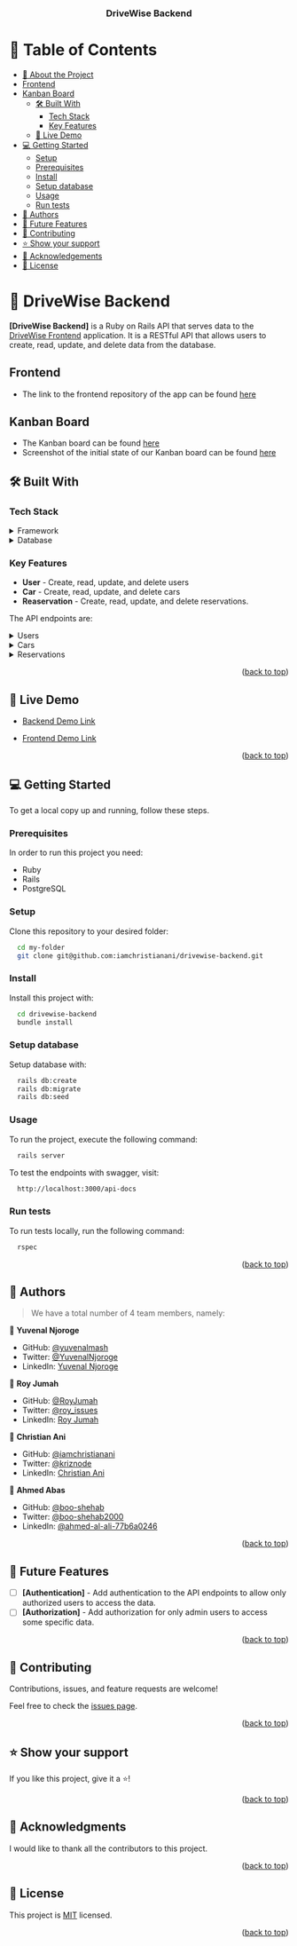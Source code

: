 <a name="readme-top"></a>

<div align="center">

  <h3><b>DriveWise Backend</b></h3>

</div>

<!-- TABLE OF CONTENTS -->

# 📗 Table of Contents

- [📖 About the Project](#about-project)
- [Frontend](#frontend)
- [Kanban Board](#kanban-board)
  - [🛠 Built With](#built-with)
    - [Tech Stack](#tech-stack)
    - [Key Features](#key-features)
  - [🚀 Live Demo](#live-demo)
- [💻 Getting Started](#getting-started)
  - [Setup](#setup)
  - [Prerequisites](#prerequisites)
  - [Install](#install)
  - [Setup database](#setup-database)
  - [Usage](#usage)
  - [Run tests](#run-tests)
- [👥 Authors](#authors)
- [🔭 Future Features](#future-features)
- [🤝 Contributing](#contributing)
- [⭐️ Show your support](#support)
- [🙏 Acknowledgements](#acknowledgements)
- [📝 License](#license)

<!-- PROJECT DESCRIPTION -->

# 📖 DriveWise Backend <a name="about-project"></a>

**[DriveWise Backend]** is a Ruby on Rails API that serves data to the [DriveWise Frontend](https://github.com/iamchristianani/drivewise-frontend) application. It is a RESTful API that allows users to create, read, update, and delete data from the database.

## Frontend <a name ='frontend'></a>
- The link to the frontend repository of the app can be found [here](https://github.com/iamchristianani/drivewise-frontend)

## Kanban Board <a name ="kanban-board"></a>
- The Kanban board can be found [here](https://github.com/users/iamchristianani/projects/6)
- Screenshot of the initial state of our Kanban board can be found [here](https://user-images.githubusercontent.com/116313214/236166494-6c77868c-f82c-4be8-8161-5d1da758e237.png)

## 🛠 Built With <a name="built-with"></a>

### Tech Stack <a name="tech-stack"></a>

<details>
  <summary>Framework</summary>
  <ul>
    <li><a href="https://rubyonrails.org/">Ruby on Rails</a></li>
  </ul>
</details>

<details>
<summary>Database</summary>
  <ul>
    <li><a href="https://www.postgresql.org/">PostgreSQL</a></li>
  </ul>
</details>

<!-- Features -->

### Key Features <a name="key-features"></a>

- **User** - Create, read, update, and delete users
- **Car** - Create, read, update, and delete cars
- **Reaservation** - Create, read, update, and delete reservations.

The API endpoints are:
<details>
  <summary>Users</summary>
  <ul>
    <li>GET /users</li>
    <li>GET /users/:id</li>
    <li>POST /users</li>
    <li>PATCH /users/:id</li>
    <li>DELETE /users/:id</li>
  </ul>
</details>
<details>
  <summary>Cars</summary>
  <ul>
    <li>GET /cars</li>
    <li>GET /cars/:id</li>
    <li>POST /cars</li>
    <li>PATCH /cars/:id</li>
    <li>DELETE /cars/:id</li>
  </ul>
</details>
<details>
  <summary>Reservations</summary>
  <ul>
    <li>GET /reservations</li>
    <li>GET /reservations/:id</li>
    <li>GET /users/:user_id/reservations</li>
    <li>GET /cars/:car_id/reservations</li>
    <li>POST /users/:user_id/reservations</li>
    <li>PATCH /users/:user_id/reservations/:id</li>
    <li>DELETE /users/:user_id/reservations/:id</li>
  </ul>
</details>


<p align="right">(<a href="#readme-top">back to top</a>)</p>

<!-- LIVE DEMO -->

## 🚀 Live Demo <a name="live-demo"></a>

- [Backend Demo Link](https://drivewise.up.railway.app/api/v1/api-docs)

- [Frontend Demo Link](https://drivewise.onrender.com/)

<p align="right">(<a href="#readme-top">back to top</a>)</p>

<!-- GETTING STARTED -->

## 💻 Getting Started <a name="getting-started"></a>

To get a local copy up and running, follow these steps.

### Prerequisites

In order to run this project you need:

- Ruby
- Rails
- PostgreSQL

### Setup

Clone this repository to your desired folder:


```sh
  cd my-folder
  git clone git@github.com:iamchristianani/drivewise-backend.git
```

### Install

Install this project with:

```sh
  cd drivewise-backend
  bundle install
```

### Setup database

Setup database with:

```sh
  rails db:create
  rails db:migrate
  rails db:seed
```

### Usage

To run the project, execute the following command:

```sh
  rails server
```

To test the endpoints with swagger, visit:

```sh
  http://localhost:3000/api-docs
```
### Run tests

To run tests locally, run the following command:

```sh
  rspec
```

<p align="right">(<a href="#readme-top">back to top</a>)</p>

<!-- AUTHORS -->

## 👥 Authors <a name="authors"></a>

> We have a total number of 4 team members, namely:

👤 **Yuvenal Njoroge**

- GitHub: [@yuvenalmash](https://github.com/yuvenalmash)
- Twitter: [@YuvenalNjoroge](https://twitter.com/YuvenalNjoroge)
- LinkedIn: [Yuvenal Njoroge](https://linkedin.com/in/yuvenal-njoroge)

👤 **Roy Jumah**

- GitHub: [@RoyJumah](https://github.com/RoyJumah)
- Twitter: [@roy_issues](https://twitter.com/roy_issues)
- LinkedIn: [Roy Jumah](https://www.linkedin.com/in/roy-jumah/)

👤 **Christian Ani**

- GitHub: [@iamchristianani](https://github.com/iamchristianani)
- Twitter: [@kriznode](https://twitter.com/kriznode)
- LinkedIn: [Christian Ani](https://www.linkedin.com/in/anikriz/)

👤 **Ahmed Abas**

- GitHub: [@boo-shehab](https://github.com/boo-shehab)
- Twitter: [@boo-shehab2000](https://twitter.com/boo_shehab2000)
- LinkedIn: [@ahmed-al-ali-77b6a0246](https://linkedin.com/in/ahmed-al-ali-77b6a0246)

<p align="right">(<a href="#readme-top">back to top</a>)</p>

<!-- FUTURE FEATURES -->

## 🔭 Future Features <a name="future-features"></a>

- [ ] **[Authentication]** - Add authentication to the API endpoints to allow only authorized users to access the data.
- [ ] **[Authorization]** - Add authorization for only admin users to access some specific data.

<p align="right">(<a href="#readme-top">back to top</a>)</p>

<!-- CONTRIBUTING -->

## 🤝 Contributing <a name="contributing"></a>

Contributions, issues, and feature requests are welcome!

Feel free to check the [issues page](https://github.com/iamchristianani/drivewise-backend/issues).

<p align="right">(<a href="#readme-top">back to top</a>)</p>

<!-- SUPPORT -->

## ⭐️ Show your support <a name="support"></a>

If you like this project, give it a ⭐️!

<p align="right">(<a href="#readme-top">back to top</a>)</p>

<!-- ACKNOWLEDGEMENTS -->

## 🙏 Acknowledgments <a name="acknowledgements"></a>

I would like to thank all the contributors to this project.

<p align="right">(<a href="#readme-top">back to top</a>)</p>

<!-- LICENSE -->

## 📝 License <a name="license"></a>

This project is [MIT](./LICENSE) licensed.

<p align="right">(<a href="#readme-top">back to top</a>)</p>
